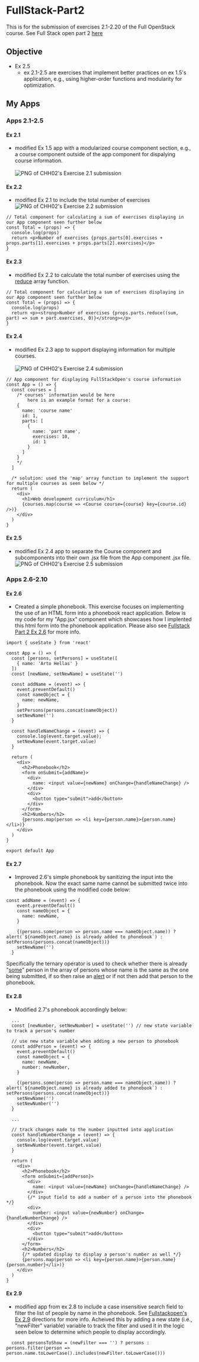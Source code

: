 # FullStack-Part2
This is for the submission of exercises 2.1-2.20 of the Full OpenStack course. See Full Stack open part 2 [here](https://fullstackopen.com/en/part2)

## Objective
- Ex 2.5
    - ex 2.1-2.5 are exercises that implement better practices on ex 1.5's application, e.g., using higher-order functions and modularity for optimization.

## My Apps

### Apps 2.1-2.5
#### Ex 2.1
- modified Ex 1.5 app with a modularized course component section, e.g., a course component outside of the app component for dispalying course information.  
<br>![PNG of CHH02's Exercise 2.1 submission](./public/Ex2-1_Screenshot.png)

#### Ex 2.2
 - modified Ex 2.1 to include the total number of exercises
<br>![PNG of CHH02's Exercise 2.2 submission](./public/Ex2-2_Screenshot.png)
```JSX
// Total component for calculating a sum of exercises displaying in our App component seen further below
const Total = (props) => {
  console.log(props)
  return <p>Number of exercises {props.parts[0].exercises + props.parts[1].exercises + props.parts[2].exercises}</p>
}
```

#### Ex 2.3
 - modified Ex 2.2 to calculate the total number of exercises using the [reduce](https://developer.mozilla.org/en-US/docs/Web/JavaScript/Reference/Global_Objects/Array/reduce) array function.
```JSX
// Total component for calculating a sum of exercises displaying in our App component seen further below
const Total = (props) => {
  console.log(props)
  return <p><strong>Number of exercises {props.parts.reduce((sum, part) => sum + part.exercises, 0)}</strong></p>
}
```

#### Ex 2.4
- modified Ex 2.3 app to support displaying information for multiple courses.  
<br>![PNG of CHH02's Exercise 2.4 submission](./public/Ex2-4_Screenshot.png)
```JSX
// App component for displaying FullStackOpen's course information
const App = () => {
  const courses = [
    /* courses' information would be here
        here is an example format for a course:
    {
      name: 'course name'
      id: 1,
      parts: [
        {
          name: 'part name',
          exercises: 10,
          id: 1
        }
      ]
    }
    */
  ]

  /* solution: used the 'map' array function to implement the support for multiple courses as seen below */
  return (
    <div>
      <h1>Web development curriculum</h1>
      {courses.map(course => <Course course={course} key={course.id} />)}
    </div>
  )
}
```

#### Ex 2.5
- modified Ex 2.4 app to separate the Course component and subcomponents into their own .jsx file from the App component .jsx file.
<br>![PNG of CHH02's Exercise 2.5 submission](./public/Ex2-5_Screenshot.png)

### Apps 2.6-2.10
#### Ex 2.6
- Created a simple phonebook. This exercise focuses on implementing the use of an HTML form into a phonebook react application. Below is my code for my "App.jsx" component which showcases how I implented this html form into the phonebook application. Please also see [Fullstack Part 2 Ex 2.6](https://fullstackopen.com/en/part2/forms#:~:text=2.6%3A%20The%20Phonebook%20Step%201) for more info.
```JSX
import { useState } from 'react'

const App = () => {
  const [persons, setPersons] = useState([
    { name: 'Arto Hellas' }
  ]) 
  const [newName, setNewName] = useState('')

  const addName = (event) => {
    event.preventDefault()
    const nameObject = {
      name: newName,
    }
    setPersons(persons.concat(nameObject))
    setNewName('')
  }

  const handleNameChange = (event) => {
    console.log(event.target.value);
    setNewName(event.target.value)    
  }
  
  return (
    <div>
      <h2>Phonebook</h2>
      <form onSubmit={addName}>
        <div>
          name: <input value={newName} onChange={handleNameChange} />
        </div>
        <div>
          <button type="submit">add</button>
        </div>
      </form>
      <h2>Numbers</h2>
      {persons.map(person => <li key={person.name}>{person.name}</li>)}
    </div>
  )
}

export default App
```

#### Ex 2.7
- Improved 2.6's simple phonebook by sanitizing the input into the phonebook. Now the exact same name cannot be submitted twice into the phonebook using the modified code below:
```JSX
const addName = (event) => {
    event.preventDefault()
    const nameObject = {
      name: newName,
    }

    {(persons.some(person => person.name === nameObject.name)) ? alert(`${nameObject.name} is already added to phonebook`) : setPersons(persons.concat(nameObject))}
    setNewName('')
  }
``` 
Specifically the ternary operator is used to check whether there is already "[some](https://developer.mozilla.org/en-US/docs/Web/JavaScript/Reference/Global_Objects/Array/some)" person in the array of persons whose name is the same as the one being submitted, if so then raise an [alert](https://developer.mozilla.org/en-US/docs/Web/API/Window/alert) or if not then add that person to the phonebook.

#### Ex 2.8
- Modified 2.7's phonebook accordingly below:
```JSX
  ...
  const [newNumber, setNewNumber] = useState('') // new state variable to track a person's number

  // use new state variable when adding a new person to phonebook
  const addPerson = (event) => {
    event.preventDefault()
    const nameObject = {
      name: newName,
      number: newNumber,
    }

    {(persons.some(person => person.name === nameObject.name)) ? alert(`${nameObject.name} is already added to phonebook`) : setPersons(persons.concat(nameObject))}
    setNewName('')
    setNewNumber('')
  }

  ...

  // track changes made to the number inputted into application
  const handleNumberChange = (event) => {
    console.log(event.target.value)
    setNewNumber(event.target.value)    
  }
  
  return (
    <div>
      <h2>Phonebook</h2>
      <form onSubmit={addPerson}>
        <div>
          name: <input value={newName} onChange={handleNameChange} />
        </div>
        {/* input field to add a number of a person into the phonebook */}
        <div>
          number: <input value={newNumber} onChange={handleNumberChange} />
        </div>
        <div>
          <button type="submit">add</button>
        </div>
      </form>
      <h2>Numbers</h2>
      {/* updated display to display a person's number as well */}
      {persons.map(person => <li key={person.name}>{person.name} {person.number}</li>)}
    </div>
  )
}
```

#### Ex 2.9
- modified app from ex 2.8 to include a case insensitive search field to filter the list of people by name in the phonebook. See [Fullstackopen's Ex 2.9](https://fullstackopen.com/en/part2/forms#:~:text=2.6%3A%20The%20Phonebook%20Step%201) directions for more info. Acheived this by adding a new state (i.e., "newFilter" variable) variable to track the filter and used it in the logic seen below to determine which people to display accordingly.
```JSX
  const personsToShow = (newFilter === '') ? persons : persons.filter(person => person.name.toLowerCase().includes(newFilter.toLowerCase()))

```